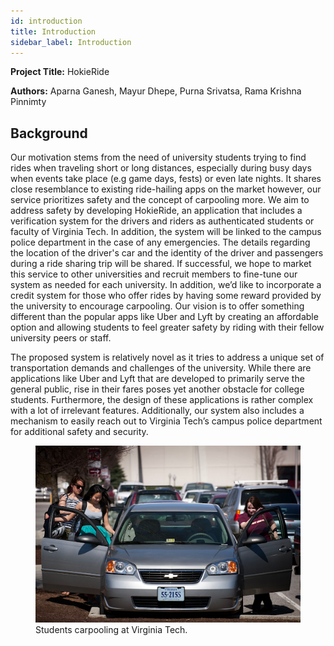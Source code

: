 ```yaml
---
id: introduction
title: Introduction
sidebar_label: Introduction
---
```


**Project Title:** HokieRide

**Authors:** Aparna Ganesh, Mayur Dhepe, Purna Srivatsa, Rama Krishna Pinnimty

## Background

Our motivation stems from the need of university students trying to find rides when traveling short or long distances, especially during busy days when events take place (e.g game days, fests) or even late nights. It shares close resemblance to existing ride-hailing apps on the market however, our service prioritizes safety and the concept of carpooling more. We aim to address safety by developing HokieRide, an application that includes a verification system for the drivers and riders as authenticated students or faculty of Virginia Tech. In addition, the system will be linked to the campus police department in the case of any emergencies. The details regarding the location of the driver's car and the identity of the driver and passengers during a ride sharing trip will be shared. If successful, we hope to market this service to other universities and recruit members to fine-tune our system as needed for each university. In addition, we’d like to incorporate a credit system for those who offer rides by having some reward provided by the university to encourage carpooling. Our vision is to offer something different than the popular apps like Uber and Lyft by creating an affordable option and allowing students to feel greater safety by riding with their fellow university peers or staff.

The proposed system is relatively novel as it tries to address a unique set of transportation demands and challenges of the university. While there are applications like Uber and Lyft that are developed to primarily serve the general public, rise in their fares poses yet another obstacle for college students. Furthermore, the design of these applications is rather complex with a lot of irrelevant features. Additionally, our system also includes a mechanism to easily reach out to Virginia Tech’s campus police department for additional safety and security.


<figure>
  <img src="assets/hokieride.png" alt="VT Carpool system." width="600px"/>
  <figcaption>Students carpooling at Virginia Tech.</figcaption>
</figure>




